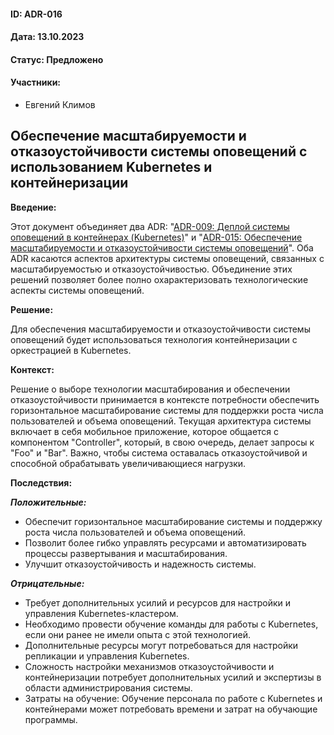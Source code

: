 #### ID: ADR-016

#### Дата: 13.10.2023

#### Статус: Предложено

#### Участники:
* Евгений Климов

## Обеспечение масштабируемости и отказоустойчивости системы оповещений с использованием Kubernetes и контейнеризации

**Введение:**

Этот документ объединяет два ADR: "[ADR-009: Деплой системы оповещений в контейнерах (Kubernetes)](adr_009.md)" и "[ADR-015: Обеспечение масштабируемости и отказоустойчивости системы оповещений](adr_015.md)". Оба ADR касаются аспектов архитектуры системы оповещений, связанных с масштабируемостью и отказоустойчивостью. Объединение этих решений позволяет более полно охарактеризовать технологические аспекты системы оповещений.

**Решение:**

Для обеспечения масштабируемости и отказоустойчивости системы оповещений будет использоваться технология контейнеризации с оркестрацией в Kubernetes.

**Контекст:**

Решение о выборе технологии масштабирования и обеспечении отказоустойчивости принимается в контексте потребности обеспечить горизонтальное масштабирование системы для поддержки роста числа пользователей и объема оповещений. Текущая архитектура системы включает в себя мобильное приложение, которое общается с компонентом "Controller", который, в свою очередь, делает запросы к "Foo" и "Bar". Важно, чтобы система оставалась отказоустойчивой и способной обрабатывать увеличивающиеся нагрузки.

**Последствия:**

***Положительные:***

- Обеспечит горизонтальное масштабирование системы и поддержку роста числа пользователей и объема оповещений.
- Позволит более гибко управлять ресурсами и автоматизировать процессы развертывания и масштабирования.
- Улучшит отказоустойчивость и надежность системы.

***Отрицательные:***

- Требует дополнительных усилий и ресурсов для настройки и управления Kubernetes-кластером.
- Необходимо провести обучение команды для работы с Kubernetes, если они ранее не имели опыта с этой технологией.
- Дополнительные ресурсы могут потребоваться для настройки репликации и управления Kubernetes.
- Сложность настройки механизмов отказоустойчивости и контейнеризации потребует дополнительных усилий и экспертизы в области администрирования системы.
- Затраты на обучение: Обучение персонала по работе с Kubernetes и контейнерами может потребовать времени и затрат на обучающие программы.
